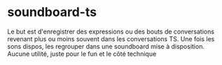 # soundboard-ts
Le but est d'enregistrer des expressions ou des bouts de conversations revenant plus ou moins souvent dans les conversations TS. Une fois les sons dispos, les regrouper dans une soundboard mise à disposition. Aucune utilité, juste pour le fun et le côté technique
